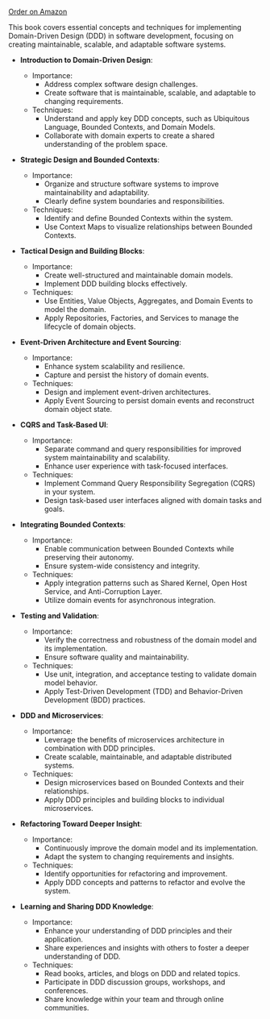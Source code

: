 [Order on Amazon](https://www.amazon.com/dp/0321125215?&_encoding=UTF8&tag=architect011b-20&linkCode=ur2&linkId=60e0267eb917d629172bad88464ffea1&camp=1789&creative=9325)

This book covers essential concepts and techniques for implementing Domain-Driven Design (DDD) in software development, focusing on creating maintainable, scalable, and adaptable software systems.

* **Introduction to Domain-Driven Design**:
    * Importance:
        * Address complex software design challenges.
        * Create software that is maintainable, scalable, and adaptable to changing requirements.
    * Techniques:
        * Understand and apply key DDD concepts, such as Ubiquitous Language, Bounded Contexts, and Domain Models.
        * Collaborate with domain experts to create a shared understanding of the problem space.

* **Strategic Design and Bounded Contexts**:
    * Importance:
        * Organize and structure software systems to improve maintainability and adaptability.
        * Clearly define system boundaries and responsibilities.
    * Techniques:
        * Identify and define Bounded Contexts within the system.
        * Use Context Maps to visualize relationships between Bounded Contexts.

* **Tactical Design and Building Blocks**:
    * Importance:
        * Create well-structured and maintainable domain models.
        * Implement DDD building blocks effectively.
    * Techniques:
        * Use Entities, Value Objects, Aggregates, and Domain Events to model the domain.
        * Apply Repositories, Factories, and Services to manage the lifecycle of domain objects.

* **Event-Driven Architecture and Event Sourcing**:
    * Importance:
        * Enhance system scalability and resilience.
        * Capture and persist the history of domain events.
    * Techniques:
        * Design and implement event-driven architectures.
        * Apply Event Sourcing to persist domain events and reconstruct domain object state.

* **CQRS and Task-Based UI**:
    * Importance:
        * Separate command and query responsibilities for improved system maintainability and scalability.
        * Enhance user experience with task-focused interfaces.
    * Techniques:
        * Implement Command Query Responsibility Segregation (CQRS) in your system.
        * Design task-based user interfaces aligned with domain tasks and goals.

* **Integrating Bounded Contexts**:
    * Importance:
        * Enable communication between Bounded Contexts while preserving their autonomy.
        * Ensure system-wide consistency and integrity.
    * Techniques:
        * Apply integration patterns such as Shared Kernel, Open Host Service, and Anti-Corruption Layer.
        * Utilize domain events for asynchronous integration.

* **Testing and Validation**:
    * Importance:
        * Verify the correctness and robustness of the domain model and its implementation.
        * Ensure software quality and maintainability.
    * Techniques:
        * Use unit, integration, and acceptance testing to validate domain model behavior.
        * Apply Test-Driven Development (TDD) and Behavior-Driven Development (BDD) practices.

* **DDD and Microservices**:
    * Importance:
        * Leverage the benefits of microservices architecture in combination with DDD principles.
        * Create scalable, maintainable, and adaptable distributed systems.
    * Techniques:
        * Design microservices based on Bounded Contexts and their relationships.
        * Apply DDD principles and building blocks to individual microservices.

* **Refactoring Toward Deeper Insight**:
    * Importance:
        * Continuously improve the domain model and its implementation.
        * Adapt the system to changing requirements and insights.
    * Techniques:
        * Identify opportunities for refactoring and improvement.
        * Apply DDD concepts and patterns to refactor and evolve the system.

* **Learning and Sharing DDD Knowledge**:
    * Importance:
        * Enhance your understanding of DDD principles and their application.
        * Share experiences and insights with others to foster a deeper understanding of DDD.
    * Techniques:
        * Read books, articles, and blogs on DDD and related topics.
        * Participate in DDD discussion groups, workshops, and conferences.
        * Share knowledge within your team and through online communities.
